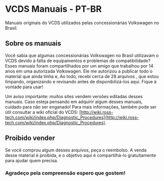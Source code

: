 # VCDS Manuais - PT-BR

Manuais originais do VCDS utilizados pelas concessionárias Volkswagen no Brasil.

## Sobre os manuais

Você sabia que algumas concessionárias Volkswagen no Brasil utilizavam o VCDS devido à falta de equipamentos e problemas de compatibilidade? Esses manuais foram compartilhados por um amigo que trabalhou por 14 anos em uma autorizada Volkswagen. Ele me autorizou a publicar todo o material que ainda tinha e, Ao todo, recebi cerca de 28 arquivos , que estou limpando, organizando e revisando antes de disponibilizá-los aqui. Fique à vontade para usar!

Um aviso importante: muitos sites vendem versões editadas desses manuais. Caso esteja pensando em adquirir algum desses manuais, cuidado para não ser enganado!
Para mais informações, também pode ser útil consultar a wiki oficial do VCDS: [http://wiki.ross-tech.com/wiki/index.php/Diagnostic_Procedures](http://wiki.ross-tech.com/wiki/index.php/Diagnostic_Procedures).

## Proibido vender

Se você comprou algum desses arquivos, peça o reembolso. A venda desse material é proibida, e o objetivo aqui é compartilhá-lo gratuitamente para ajudar quem precisa.

### Agradeço pela compreensão espero que gostem!
